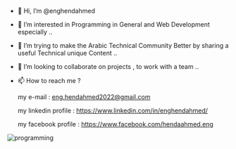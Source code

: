 - 👋 Hi, I’m @enghendahmed
- 👀 I’m interested in Programming in General and Web Development especially ..
- 🌱 I’m trying to make the Arabic Technical Community Better by sharing a useful Technical unique Content ..
- 💞️ I’m looking to collaborate on projects , to work with a team ..

- 📫 How to reach me ?

    my e-mail : eng.hendahmed2022@gmail.com
 
    my linkedin profile : https://www.linkedin.com/in/enghendahmed/
 
    my facebook profile :  https://www.facebook.com/hendaahmed.eng









![programming](https://user-images.githubusercontent.com/97601640/201135861-4171d164-3699-41d9-bfcc-9e4cc7b899db.gif)








<!---
enghendahmed/enghendahmed is a ✨ special ✨ repository because its `README.md` (this file) appears on your GitHub profile.
You can click the Preview link to take a look at your changes.
--->
